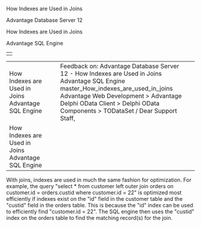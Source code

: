 How Indexes are Used in Joins




Advantage Database Server 12  

How Indexes are Used in Joins

Advantage SQL Engine

|  |
| --- |
|  |

|  |  |  |  |  |
| --- | --- | --- | --- | --- |
| How Indexes are Used in Joins  Advantage SQL Engine |  |  | Feedback on: Advantage Database Server 12 - How Indexes are Used in Joins Advantage SQL Engine master\_How\_indexes\_are\_used\_in\_joins Advantage Web Development > Advantage Delphi OData Client > Delphi OData Components > TODataSet / Dear Support Staff, |  |
| How Indexes are Used in Joins  Advantage SQL Engine |  |  |  |  |

With joins, indexes are used in much the same fashion for optimization. For example, the query "select \* from customer left outer join orders on customer.id = orders.custid where customer.id = 22" is optimized most efficiently if indexes exist on the "id" field in the customer table and the "custid" field in the orders table. This is because the "id" index can be used to efficiently find "customer.id = 22". The SQL engine then uses the "custid" index on the orders table to find the matching record(s) for the join.